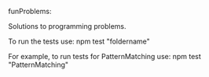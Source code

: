 funProblems:

Solutions to programming problems.

To run the tests use:
  npm test "foldername"

For example, to run tests for PatternMatching use:
  npm test "PatternMatching"
